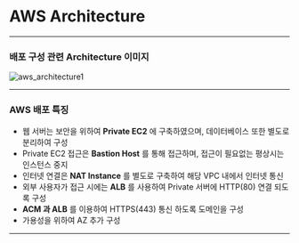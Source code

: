 # AWS Architecture

---

### 배포 구성 관련 Architecture 이미지

![aws_architecture1](https://github.com/26seung/instagram-jsp/assets/79305451/06657766-2368-4bf2-99be-c19f573739ca)

---

### AWS 배포 특징

- 웹 서버는 보안을 위하여 **Private EC2** 에 구축하였으며, 데이터베이스 또한 별도로 분리하여 구성
- Private EC2 접근은 **Bastion Host** 를 통해 접근하며, 접근이 필요없는 평상시는 인스턴스 중지
- 인터넷 연결은 **NAT Instance** 를 별도로 구축하여 해당 VPC 내에서 인터넷 통신
- 외부 사용자가 접근 시에는 **ALB** 를 사용하여 Private 서버에 HTTP(80) 연결 되도록 구성
- **ACM 과 ALB** 를 이용하여 HTTPS(443) 통신 하도록 도메인을 구성
- 가용성을 위하여 AZ 추가 구성


---